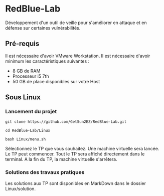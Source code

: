 # RedBlue-Lab
Développement d'un outil de veille pour s'améliorer en attaque et en défense sur certaines vulnérabilités.

## Pré-requis
Il est nécessaire d'avoir VMware Workstation.
Il est nécessaire d'avoir minimum les caractéristiques suivantes : 
 - 8 GB de RAM
 - Processeur i5 7th
 - 50 GB de place disponibles sur votre Host

## Sous Linux
### Lancement du projet
`git clone https://github.com/GetSun2EZ/RedBlue-Lab.git`

`cd RedBlue-Lab/Linux`

`bash Linux/menu.sh`

Sélectionnez le TP que vous souhaitez. Une machine virtuelle sera lancée. Le TP peut commencer.
Tout le TP sera affiché directement dans le terminal.
A la fin du TP, la machine virtuelle s'arrêtera.

### Solutions des travaux pratiques
Les solutions aux TP sont disponibles en MarkDown dans le dossier Linux/solution.
